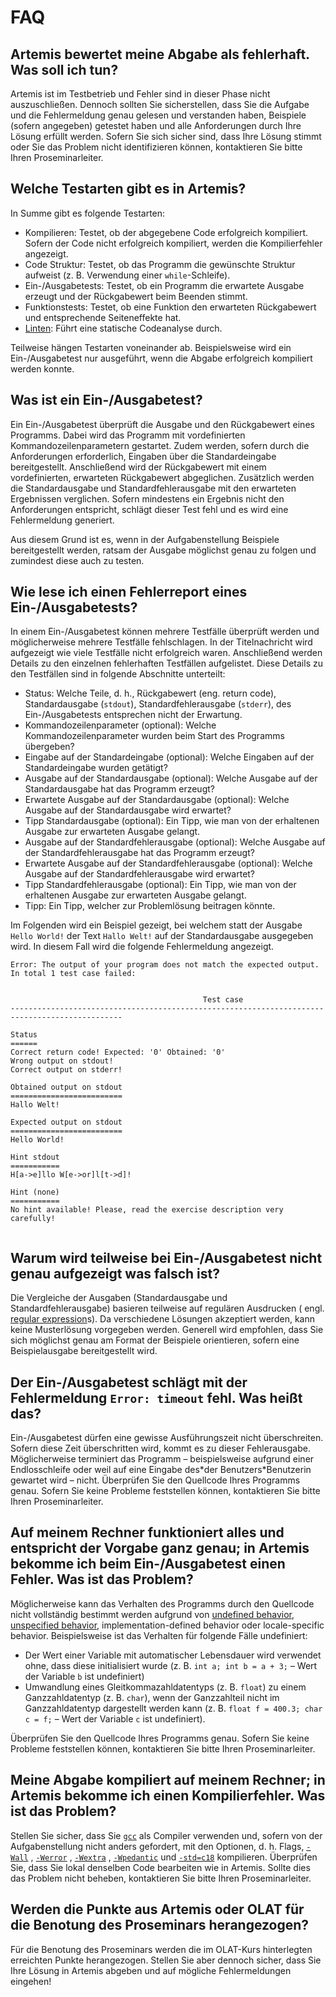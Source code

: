 # FAQ

## Artemis bewertet meine Abgabe als fehlerhaft. Was soll ich tun?

Artemis ist im Testbetrieb und Fehler sind in dieser Phase nicht auszuschließen. Dennoch sollten Sie sicherstellen, dass
Sie die Aufgabe und die Fehlermeldung genau gelesen und verstanden haben, Beispiele (sofern angegeben) getestet haben
und alle Anforderungen durch Ihre Lösung erfüllt werden. Sofern Sie sich sicher sind, dass Ihre Lösung stimmt oder Sie
das Problem nicht identifizieren können, kontaktieren Sie bitte Ihren Proseminarleiter.

## Welche Testarten gibt es in Artemis?

In Summe gibt es folgende Testarten:

- Kompilieren: Testet, ob der abgegebene Code erfolgreich kompiliert. Sofern der Code nicht erfolgreich kompiliert,
  werden die Kompilierfehler angezeigt.
- Code Struktur: Testet, ob das Programm die gewünschte Struktur aufweist (z. B. Verwendung einer `while`-Schleife).
- Ein-/Ausgabetests: Testet, ob ein Programm die erwartete Ausgabe erzeugt und der Rückgabewert beim Beenden stimmt.
- Funktionstests: Testet, ob eine Funktion den erwarteten Rückgabewert und entsprechende Seiteneffekte hat.
- [Linten](https://en.wikipedia.org/wiki/Lint_(software)): Führt eine statische Codeanalyse durch.

Teilweise hängen Testarten voneinander ab. Beispielsweise wird ein Ein-/Ausgabetest nur ausgeführt, wenn die Abgabe
erfolgreich kompiliert werden konnte.

## Was ist ein Ein-/Ausgabetest?

Ein Ein-/Ausgabetest überprüft die Ausgabe und den Rückgabewert eines Programms. Dabei wird das Programm mit
vordefinierten Kommandozeilenparametern gestartet. Zudem werden, sofern durch die Anforderungen erforderlich, Eingaben
über die Standardeingabe bereitgestellt. Anschließend wird der Rückgabewert mit einem vordefinierten, erwarteten
Rückgabewert abgeglichen. Zusätzlich werden die Standardausgabe und Standardfehlerausgabe mit den erwarteten Ergebnissen
verglichen. Sofern mindestens ein Ergebnis nicht den Anforderungen entspricht, schlägt dieser Test fehl und es wird eine
Fehlermeldung generiert.

Aus diesem Grund ist es, wenn in der Aufgabenstellung Beispiele bereitgestellt werden, ratsam der Ausgabe möglichst
genau zu folgen und zumindest diese auch zu testen.

## Wie lese ich einen Fehlerreport eines Ein-/Ausgabetests?

In einem Ein-/Ausgabetest können mehrere Testfälle überprüft werden und möglicherweise mehrere Testfälle fehlschlagen.
In der Titelnachricht wird aufgezeigt wie viele Testfälle nicht erfolgreich waren. Anschließend werden Details zu den
einzelnen fehlerhaften Testfällen aufgelistet. Diese Details zu den Testfällen sind in folgende Abschnitte unterteilt:

- Status: Welche Teile, d. h., Rückgabewert (eng. return code), Standardausgabe (`stdout`),
  Standardfehlerausgabe (`stderr`), des Ein-/Ausgabetests entsprechen nicht der Erwartung.
- Kommandozeilenparameter (optional): Welche Kommandozeilenparameter wurden beim Start des Programms übergeben?
- Eingabe auf der Standardeingabe (optional): Welche Eingaben auf der Standardeingabe wurden getätigt?
- Ausgabe auf der Standardausgabe (optional): Welche Ausgabe auf der Standardausgabe hat das Programm erzeugt?
- Erwartete Ausgabe auf der Standardausgabe (optional): Welche Ausgabe auf der Standardausgabe wird erwartet?
- Tipp Standardausgabe (optional): Ein Tipp, wie man von der erhaltenen Ausgabe zur erwarteten Ausgabe gelangt.
- Ausgabe auf der Standardfehlerausgabe (optional): Welche Ausgabe auf der Standardfehlerausgabe hat das Programm
  erzeugt?
- Erwartete Ausgabe auf der Standardfehlerausgabe (optional): Welche Ausgabe auf der Standardfehlerausgabe wird
  erwartet?
- Tipp Standardfehlerausgabe (optional): Ein Tipp, wie man von der erhaltenen Ausgabe zur erwarteten Ausgabe gelangt.
- Tipp: Ein Tipp, welcher zur Problemlösung beitragen könnte.

Im Folgenden wird ein Beispiel gezeigt, bei welchem statt der Ausgabe `Hello World!` der Text `Hallo Welt!` auf der
Standardausgabe ausgegeben wird. In diesem Fall wird die folgende Fehlermeldung angezeigt.

```
Error: The output of your program does not match the expected output. In total 1 test case failed:


                                           Test case                                           
-----------------------------------------------------------------------------------------------

Status
======
Correct return code! Expected: '0' Obtained: '0'
Wrong output on stdout!
Correct output on stderr!

Obtained output on stdout
=========================
Hallo Welt!

Expected output on stdout
=========================
Hello World!

Hint stdout
===========
H[a->e]llo W[e->or]l[t->d]!

Hint (none)
===========
No hint available! Please, read the exercise description very carefully!


```

## Warum wird teilweise bei Ein-/Ausgabetest nicht genau aufgezeigt was falsch ist?

Die Vergleiche der Ausgaben (Standardausgabe und Standardfehlerausgabe) basieren teilweise auf regulären Ausdrucken (
engl. [regular expression](https://en.wikipedia.org/wiki/Regular_expression)s). Da verschiedene Lösungen akzeptiert
werden, kann keine Musterlösung vorgegeben werden. Generell wird empfohlen, dass Sie sich möglichst genau am Format der
Beispiele orientieren, sofern eine Beispielausgabe bereitgestellt wird.

## Der Ein-/Ausgabetest schlägt mit der Fehlermeldung `Error: timeout` fehl. Was heißt das?

Ein-/Ausgabetest dürfen eine gewisse Ausführungszeit nicht überschreiten. Sofern diese Zeit überschritten wird, kommt es
zu dieser Fehlerausgabe. Möglicherweise terminiert das Programm – beispielsweise aufgrund einer Endlosschleife oder weil
auf eine Eingabe des\*der Benutzers\*Benutzerin gewartet wird – nicht. Überprüfen Sie den Quellcode Ihres Programms
genau. Sofern Sie keine Probleme feststellen können, kontaktieren Sie bitte Ihren Proseminarleiter.

## Auf meinem Rechner funktioniert alles und entspricht der Vorgabe ganz genau; in Artemis bekomme ich beim Ein-/Ausgabetest einen Fehler. Was ist das Problem?

Möglicherweise kann das Verhalten des Programms durch den Quellcode nicht vollständig bestimmt werden aufgrund
von [undefined behavior](https://en.wikipedia.org/wiki/Undefined_behavior),
[unspecified behavior](https://en.wikipedia.org/wiki/Unspecified_behavior), implementation-defined behavior oder
locale-specific behavior. Beispielsweise ist das Verhalten für folgende Fälle undefiniert:

- Der Wert einer Variable mit automatischer Lebensdauer wird verwendet ohne, dass diese initialisiert wurde
  (z. B. `int a; int b = a + 3;` – Wert der Variable `b` ist undefiniert)
- Umwandlung eines Gleitkommazahldatentyps (z. B. `float`) zu einem Ganzzahldatentyp (z. B. `char`), wenn der
  Ganzzahlteil nicht im Ganzzahldatentyp dargestellt werden kann (z. B. `float f = 400.3; char c = f;` – Wert der
  Variable `c` ist undefiniert).

Überprüfen Sie den Quellcode Ihres Programms genau. Sofern Sie keine Probleme feststellen können, kontaktieren Sie bitte
Ihren Proseminarleiter.

## Meine Abgabe kompiliert auf meinem Rechner; in Artemis bekomme ich einen Kompilierfehler. Was ist das Problem?

Stellen Sie sicher, dass Sie [`gcc`](https://gcc.gnu.org/) als Compiler verwenden und, sofern von der Aufgabenstellung
nicht anders gefordert, mit den Optionen, d. h.
Flags, [`-Wall`](https://gcc.gnu.org/onlinedocs/gcc-8.3.0/gcc/Warning-Options.html#index-Wall)
, [`-Werror`](https://gcc.gnu.org/onlinedocs/gcc-8.3.0/gcc/Warning-Options.html#index-Werror)
, [`-Wextra`](https://gcc.gnu.org/onlinedocs/gcc-8.3.0/gcc/Warning-Options.html#index-Wextra)
, [`-Wpedantic`](https://gcc.gnu.org/onlinedocs/gcc-8.3.0/gcc/Warning-Options.html#index-Wpedantic)
und [`-std=c18`](https://gcc.gnu.org/onlinedocs/gcc-8.3.0/gcc/C-Dialect-Options.html#index-std-1) kompilieren.
Überprüfen Sie, dass Sie lokal denselben Code bearbeiten wie in Artemis. Sollte dies das Problem nicht beheben,
kontaktieren Sie bitte Ihren Proseminarleiter.

## Werden die Punkte aus Artemis oder OLAT für die Benotung des Proseminars herangezogen?

Für die Benotung des Proseminars werden die im OLAT-Kurs hinterlegten erreichten Punkte herangezogen. Stellen Sie aber
dennoch sicher, dass Sie Ihre Lösung in Artemis abgeben und auf mögliche Fehlermeldungen eingehen!
